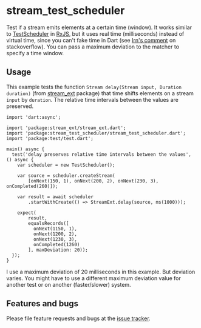 # stream_test_scheduler

Test if a stream emits elements at a certain time (window). It works similar to [TestScheduler][1] in [RxJS][2], but it uses real time (milliseconds) instead of virtual time, since you can't fake time in Dart (see [Irn's comment][3] on stackoverflow). You can pass a maximum deviation to the matcher to specify a time window.

  [1]: https://github.com/Reactive-Extensions/RxJS/blob/master/doc/api/testing/testscheduler.md
  [2]: https://github.com/Reactive-Extensions/RxJS
  [3]: http://stackoverflow.com/questions/32345853/dart-how-to-test-if-stream-emits-elements-at-a-certain-time#comment52575633_32345853

## Usage

This example tests the function `Stream delay(Stream input, Duration duration)` (from [stream_ext][stream_ext] package) that time shifts elements on a stream `input` by `duration`. The relative time intervals between the values are preserved.

    import 'dart:async';
    
    import 'package:stream_ext/stream_ext.dart';
    import 'package:stream_test_scheduler/stream_test_scheduler.dart';
    import 'package:test/test.dart';
    
    main() async {
      test('delay preserves relative time intervals between the values', () async {
        var scheduler = new TestScheduler();
    
        var source = scheduler.createStream(
            [onNext(150, 1), onNext(200, 2), onNext(230, 3), onCompleted(260)]);
    
        var result = await scheduler
            .startWithCreate(() => StreamExt.delay(source, ms(1000)));
    
        expect(
            result,
            equalsRecords([
              onNext(1150, 1),
              onNext(1200, 2),
              onNext(1230, 3),
              onCompleted(1260)
            ], maxDeviation: 20));
      });
    }

I use a maximum deviation of 20 milliseconds in this example. But deviation varies. You might have to use a different maximum deviation value for another test or on another (faster/slower) system.

  [stream_ext]: https://pub.dartlang.org/packages/stream_ext 

## Features and bugs

Please file feature requests and bugs at the [issue tracker][tracker].

  [tracker]: https://github.com/maiermic/stream_test_scheduler/issues

